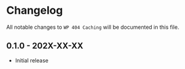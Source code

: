 # Changelog

All notable changes to `WP 404 Caching` will be documented in this file.

## 0.1.0 - 202X-XX-XX

- Initial release
